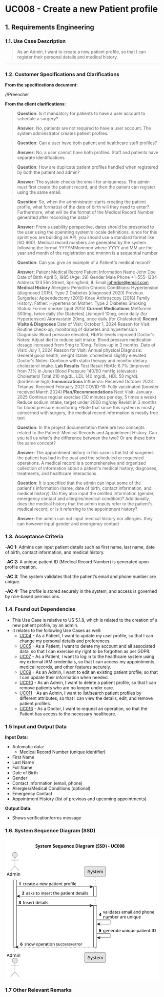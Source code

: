 # UC008 - Create a new Patient profile

## 1. Requirements Engineering

### 1.1. Use Case Description

> As an Admin, I want to create a new patient profile, so that I can register their personal details and medical history.

---

### 1.2. Customer Specifications and Clarifications

**From the specifications document:**

//Preencher

**From the client clarifications:**

> **Question:** Is it mandatory for patients to have a user account to schedule a surgery?
> 
> **Answer:** No, patients are not required to have a user account. The system administrator creates patient profiles.

> **Question:** Can a user have both patient and healthcare staff profiles?
> 
> **Answer:** No, a user cannot have both profiles. Staff and patients have separate identifications.

> **Question:** How are duplicate patient profiles handled when registered by both the patient and admin?
> 
> **Answer:** The system checks the email for uniqueness. The admin must first create the patient record, and then the patient can register using the same email.

> **Question:** So, when the administrator starts creating the patient profile, what format(s) of the date of birth will they need to enter? Furthermore, what will be the format of the Medical Record Number generated after recording the data?
> 
> **Answer:** From a usability perspective, dates should be presented to the user using the operating system's locale definitions. since for this sprint you are building an API, you should use a standard format like ISO 8601.
Medical record numbers are generated by the system following the format YYYYMMnnnnnn where YYYY and MM are the year and month of the registration and nnnnnn is a sequential number

> **Question:** Can you give an example of a Patient's medical record?
> 
> **Answer:** Patient Medical Record
Patient Information
Name	John Doe
Date of Birth	April 5, 1985 (Age: 39)
Gender	Male
Phone	+1-555-1234
Address	123 Elm Street, Springfield, IL
Email	johndoe@email.com
**Medical History**
Allergies: Penicillin
Chronic Conditions: Hypertension (diagnosed 2015), Type 2 Diabetes (diagnosed 2020)
Previous Surgeries:
Appendectomy (2010)
Knee Arthroscopy (2018)
Family History:
Father: Hypertension
Mother: Type 2 Diabetes
Smoking Status: Former smoker (quit 2015)
**Current Medications**
Metformin 500mg, twice daily (for Diabetes)
Lisinopril 10mg, once daily (for Hypertension)
Atorvastatin 20mg, once daily (for Cholesterol)
**Recent Visits & Diagnoses**
Date of Visit: October 1, 2024
Reason for Visit: Routine check-up, monitoring of diabetes and hypertension
Diagnosis: Blood pressure elevated, HbA1c levels improved
Doctor's Notes: Adjust diet to reduce salt intake. Blood pressure medication dosage increased from 5mg to 10mg. Follow-up in 3 months.
Date of Visit: July 1, 2024
Reason for Visit: Annual physical
Diagnosis: General good health, weight stable, cholesterol slightly elevated
Doctor's Notes: Continue with statin therapy and monitor dietary cholesterol intake.
**Lab Results**
Test	Result
HbA1c	6.7% (improved from 7.1% in June)
Blood Pressure	140/90 mmHg (elevated)
Cholesterol	Total 210 mg/dL, LDL 140 mg/dL, HDL 50 mg/dL (borderline high) 
**Immunizations**
Influenza: Received October 2023
Tetanus: Received February 2021
COVID-19: Fully vaccinated (booster received March 2024)
**Plan/Recommendations**
Next Visit: January 2025
Continue regular exercise (30 minutes per day, 5 times a week)
Reduce sodium intake, target under 2000 mg/day
Revisit in 3 months for blood pressure monitoring
*Note that since this system is mostly concerned with surgery, the medical record information is mostly free text

> **Question:** In the project documentation there are two concepts related to the Patient: Medical Records and Appointment History. Can you tell us what's the difference between the two? Or are these both the same concept?
> 
> **Answer:** The appointment history in this case is the list of surgeries the patient has had in the past and the scheduled or requested operations.
A medical record is a comprehensive and organized collection of information about a patient's medical history, diagnoses, treatments, and healthcare interactions.

> **Question:** It is specified that the admin can input some of the patient's information (name, date of birth, contact information, and medical history). Do they also input the omitted information (gender, emergency contact and allergies/medical condition)?
Additionally, does the medical history that the admin inputs refer to the patient's medical record, or is it referring to the appointment history?
> 
> **Answer:** the admin can not input medical history nor allergies. they can however input gender and emergency contact



### 1.3. Acceptance Criteria

-**AC 1:** Admins can input patient details such as first name, last name, date of birth, contact information, and medical history.

-**AC 2:** A unique patient ID (Medical Record Number) is generated upon profile creation.

-**AC 3:** The system validates that the patient’s email and phone number are unique.

-**AC 4:** The profile is stored securely in the system, and access is governed by role-based permissions.


### 1.4. Found out Dependencies

* This Use Case is relative to US 5.1.8, which is related to the creation of a new patient profile, by an admin.
* It relates to the following Use Cases as well:
  - [UC04](../../UC004/README.md) - As a Patient, I want to update my user profile, so that I can change my personal details and preferences.
  - [UC05](../../UC005/README.md) - As a Patient, I want to delete my account and all associated data, so that I can
exercise my right to be forgotten as per GDPR.
  - [UC07](../../UC007/README.md) - As a Patient, I want to log in to the healthcare system using my external IAM credentials, so that I can access my appointments, medical records, and other features securely.
  - [UC09](../../UC009/README.md) - As an Admin, I want to edit an existing patient profile, so that I can update their information when needed.
  - [UC010](../../UC010/README.md) - As an Admin, I want to delete a patient profile, so that I can remove patients who are no longer under care.
  - [UC011](../../UC011/README.md) - As an Admin, I want to list/search patient profiles by different attributes, so that I can view the details, edit, and remove patient profiles.
  - [UC016](../../UC016/README.md) - As a Doctor, I want to request an operation, so that the Patient has access to the necessary healthcare.


### 1.5 Input and Output Data

**Input Data:**

- Automatic data:
	-  Medical Record Number (unique identifier)
- First Name
- Last Name
- Full Name
- Date of Birth
- Gender
- Contact Information (email, phone)
- Allergies/Medical Conditions (optional)
- Emergency Contact
- Appointment History (list of previous and upcoming appointments)

**Output Data:**
- Shows verification/erros message

### 1.6. System Sequence Diagram (SSD)

![SSD UC008](svg/uc008-system-sequence-diagramUC008.svg)

### 1.7 Other Relevant Remarks

